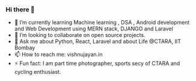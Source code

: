 ### Hi there 👋

<!--
**itsmevishnu/itsmevishnu** is a ✨ _special_ ✨ repository because its `README.md` (this file) appears on your GitHub profile.

Here are some ideas to get you started: -->
- 🌱 I’m currently learning Machine learning , DSA , Android development and Web Development using MERN stack, DJANGO and Laravel
- 👯 I’m looking to collaborate on open source projects.
- 💬 Ask me about Python, React, Laravel and about Life @CTARA, IIT Bombay
- 📫 How to reach me: vishnujayan.in
- ⚡ Fun fact: I am part time photographer, sports secy of CTARA and cycling enthusiast. 

